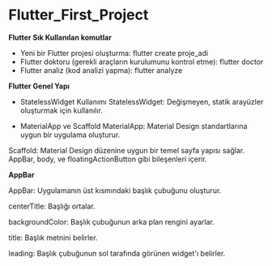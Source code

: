# Flutter_First_Project

**Flutter Sık Kullanılan komutlar**
*  Yeni bir Flutter projesi oluşturma:  flutter create proje_adi
* Flutter doktoru (gerekli araçların kurulumunu kontrol etme): flutter doctor
* Flutter analiz (kod analizi yapma): flutter analyze

**Flutter Genel Yapı**

* StatelessWidget Kullanımı
StatelessWidget: Değişmeyen, statik arayüzler oluşturmak için kullanılır.

* MaterialApp ve Scaffold
MaterialApp: Material Design standartlarına uygun bir uygulama oluşturur.

Scaffold: Material Design düzenine uygun bir temel sayfa yapısı sağlar. AppBar, body, ve floatingActionButton gibi bileşenleri içerir.

**AppBar**

AppBar: Uygulamanın üst kısmındaki başlık çubuğunu oluşturur.

centerTitle: Başlığı ortalar.

backgroundColor: Başlık çubuğunun arka plan rengini ayarlar.

title: Başlık metnini belirler.

leading: Başlık çubuğunun sol tarafında görünen widget'ı belirler.
